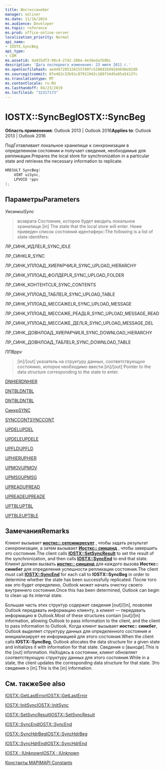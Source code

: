 ```yaml
---
title: Иосткссинкбег
manager: soliver
ms.date: 11/16/2014
ms.audience: Developer
ms.topic: reference
ms.prod: office-online-server
localization_priority: Normal
api_name:
- IOSTX.SyncBeg
api_type:
- COM
ms.assetid: 4a935df3-98c4-2742-206e-4e16eda7b9bc
description: 'Дата последнего изменения: 23 июля 2011 г.'
ms.openlocfilehash: ae4497295328155780fc5208d1699169698e02d8
ms.sourcegitcommit: 8fe462c32b91c87911942c188f3445e85a54137c
ms.translationtype: MT
ms.contentlocale: ru-RU
ms.lasthandoff: 04/23/2019
ms.locfileid: "32317173"
---
```

# <a name="iostxsyncbeg"></a><span data-ttu-id="2fb87-103">IOSTX::SyncBeg</span><span class="sxs-lookup"><span data-stu-id="2fb87-103">IOSTX::SyncBeg</span></span>

  
  
<span data-ttu-id="2fb87-104">**Область применения**: Outlook 2013 | Outlook 2016</span><span class="sxs-lookup"><span data-stu-id="2fb87-104">**Applies to**: Outlook 2013 | Outlook 2016</span></span> 
  
<span data-ttu-id="2fb87-105">ПодГотавливает локальное хранилище к синхронизации в определенном состоянии и получает сведения, необходимые для репликации.</span><span class="sxs-lookup"><span data-stu-id="2fb87-105">Prepares the local store for synchronization in a particular state and retrieves the necessary information to replicate.</span></span>
  
```cpp
HRESULT SyncBeg( 
    UINT uiSync, 
    LPVOID *ppv 
);
```

## <a name="parameters"></a><span data-ttu-id="2fb87-106">Параметры</span><span class="sxs-lookup"><span data-stu-id="2fb87-106">Parameters</span></span>

 <span data-ttu-id="2fb87-107">_Уисинк_</span><span class="sxs-lookup"><span data-stu-id="2fb87-107">_uiSync_</span></span>
  
>  <span data-ttu-id="2fb87-108">возврата Состояние, которое будет вводить локальное хранилище.</span><span class="sxs-lookup"><span data-stu-id="2fb87-108">[in] The state that the local store will enter.</span></span> <span data-ttu-id="2fb87-109">Ниже приведен список состояний идентиферс:</span><span class="sxs-lookup"><span data-stu-id="2fb87-109">The following is a list of state identifers:</span></span> 
    
<span data-ttu-id="2fb87-110">ЛР_СИНК_ИДЛЕ</span><span class="sxs-lookup"><span data-stu-id="2fb87-110">LR_SYNC_IDLE</span></span>
  
> 
    
<span data-ttu-id="2fb87-111">ЛР_СИНК</span><span class="sxs-lookup"><span data-stu-id="2fb87-111">LR_SYNC</span></span>
  
> 
    
<span data-ttu-id="2fb87-112">ЛР_СИНК_УПЛОАД_ХИЕРАРЧИ</span><span class="sxs-lookup"><span data-stu-id="2fb87-112">LR_SYNC_UPLOAD_HIERARCHY</span></span>
  
> 
    
<span data-ttu-id="2fb87-113">ЛР_СИНК_УПЛОАД_ФОЛДЕР</span><span class="sxs-lookup"><span data-stu-id="2fb87-113">LR_SYNC_UPLOAD_FOLDER</span></span>
  
> 
    
<span data-ttu-id="2fb87-114">ЛР_СИНК_КОНТЕНТС</span><span class="sxs-lookup"><span data-stu-id="2fb87-114">LR_SYNC_CONTENTS</span></span>
  
> 
    
<span data-ttu-id="2fb87-115">ЛР_СИНК_УПЛОАД_ТАБЛЕ</span><span class="sxs-lookup"><span data-stu-id="2fb87-115">LR_SYNC_UPLOAD_TABLE</span></span>
  
> 
    
<span data-ttu-id="2fb87-116">ЛР_СИНК_УПЛОАД_МЕССАЖЕ</span><span class="sxs-lookup"><span data-stu-id="2fb87-116">LR_SYNC_UPLOAD_MESSAGE</span></span>
  
> 
    
<span data-ttu-id="2fb87-117">ЛР_СИНК_УПЛОАД_МЕССАЖЕ_РЕАД</span><span class="sxs-lookup"><span data-stu-id="2fb87-117">LR_SYNC_UPLOAD_MESSAGE_READ</span></span>
  
> 
    
<span data-ttu-id="2fb87-118">ЛР_СИНК_УПЛОАД_МЕССАЖЕ_ДЕЛ</span><span class="sxs-lookup"><span data-stu-id="2fb87-118">LR_SYNC_UPLOAD_MESSAGE_DEL</span></span>
  
> 
    
<span data-ttu-id="2fb87-119">ЛР_СИНК_ДОВНЛОАД_ХИЕРАРЧИ</span><span class="sxs-lookup"><span data-stu-id="2fb87-119">LR_SYNC_DOWNLOAD_HIERARCHY</span></span>
  
> 
    
<span data-ttu-id="2fb87-120">ЛР_СИНК_ДОВНЛОАД_ТАБЛЕ</span><span class="sxs-lookup"><span data-stu-id="2fb87-120">LR_SYNC_DOWNLOAD_TABLE</span></span>
  
> 
    
 <span data-ttu-id="2fb87-121">_ППВ_</span><span class="sxs-lookup"><span data-stu-id="2fb87-121">_ppv_</span></span>
  
>  <span data-ttu-id="2fb87-122">[in]/[out] указатель на структуру данных, соответствующую состоянию, которое необходимо ввести.</span><span class="sxs-lookup"><span data-stu-id="2fb87-122">[in]/[out] Pointer to the data structure corresponding to the state to enter.</span></span> 
    
[<span data-ttu-id="2fb87-123">DNHIER</span><span class="sxs-lookup"><span data-stu-id="2fb87-123">DNHIER</span></span>](dnhier.md)
  
> 
    
[<span data-ttu-id="2fb87-124">DNTBL</span><span class="sxs-lookup"><span data-stu-id="2fb87-124">DNTBL</span></span>](dntbl.md)
  
> 
    
[<span data-ttu-id="2fb87-125">DNTBL</span><span class="sxs-lookup"><span data-stu-id="2fb87-125">DNTBL</span></span>](dntbl.md)
  
> 
    
[<span data-ttu-id="2fb87-126">Синхр</span><span class="sxs-lookup"><span data-stu-id="2fb87-126">SYNC</span></span>](sync.md)
  
> 
    
[<span data-ttu-id="2fb87-127">SYNCCONT</span><span class="sxs-lookup"><span data-stu-id="2fb87-127">SYNCCONT</span></span>](synccont.md)
  
> 
    
[<span data-ttu-id="2fb87-128">UPDEL</span><span class="sxs-lookup"><span data-stu-id="2fb87-128">UPDEL</span></span>](updel.md)
  
> 
    
[<span data-ttu-id="2fb87-129">UPDELE</span><span class="sxs-lookup"><span data-stu-id="2fb87-129">UPDELE</span></span>](updele.md)
  
> 
    
[<span data-ttu-id="2fb87-130">UPFLD</span><span class="sxs-lookup"><span data-stu-id="2fb87-130">UPFLD</span></span>](upfld.md)
  
> 
    
[<span data-ttu-id="2fb87-131">UPHIER</span><span class="sxs-lookup"><span data-stu-id="2fb87-131">UPHIER</span></span>](uphier.md)
  
> 
    
[<span data-ttu-id="2fb87-132">UPMOV</span><span class="sxs-lookup"><span data-stu-id="2fb87-132">UPMOV</span></span>](upmov.md)
  
> 
    
[<span data-ttu-id="2fb87-133">UPMSG</span><span class="sxs-lookup"><span data-stu-id="2fb87-133">UPMSG</span></span>](upmsg.md)
  
> 
    
[<span data-ttu-id="2fb87-134">UPREAD</span><span class="sxs-lookup"><span data-stu-id="2fb87-134">UPREAD</span></span>](upread.md)
  
> 
    
[<span data-ttu-id="2fb87-135">UPREADE</span><span class="sxs-lookup"><span data-stu-id="2fb87-135">UPREADE</span></span>](upreade.md)
  
> 
    
[<span data-ttu-id="2fb87-136">UPTBL</span><span class="sxs-lookup"><span data-stu-id="2fb87-136">UPTBL</span></span>](uptbl.md)
  
> 
    
[<span data-ttu-id="2fb87-137">UPTBLE</span><span class="sxs-lookup"><span data-stu-id="2fb87-137">UPTBLE</span></span>](uptble.md)
  
> 
    
## <a name="remarks"></a><span data-ttu-id="2fb87-138">Замечания</span><span class="sxs-lookup"><span data-stu-id="2fb87-138">Remarks</span></span>

<span data-ttu-id="2fb87-139">Клиент вызывает **[иосткс:: сетсинкресулт](iostx-setsyncresult.md)** , чтобы задать результат синхронизации, а затем вызывает **[Иосткс:: синценд](iostx-syncend.md)** , чтобы завершить это состояние.</span><span class="sxs-lookup"><span data-stu-id="2fb87-139">The client calls **[IOSTX::SetSyncResult](iostx-setsyncresult.md)** to set the result of the synchronization, and then calls **[IOSTX::SyncEnd](iostx-syncend.md)** to end that state.</span></span> <span data-ttu-id="2fb87-140">Клиент должен вызвать **[иосткс:: синценд](iostx-syncend.md)** для каждого вызова **Иосткс:: синкбег** для определения успешности репликации состояния.</span><span class="sxs-lookup"><span data-stu-id="2fb87-140">The client must call **[IOSTX::SyncEnd](iostx-syncend.md)** for each call to **IOSTX::SyncBeg** in order to determine whether the state has been successfully replicated.</span></span> <span data-ttu-id="2fb87-141">После того как это будет определено, Outlook может начать очистку своего внутреннего состояния.</span><span class="sxs-lookup"><span data-stu-id="2fb87-141">Once this has been determined, Outlook can begin to clean up its internal state.</span></span> 
  
<span data-ttu-id="2fb87-142">Большая часть этих структур содержит сведения [out]/[in], позволяя Outlook передавать информацию клиенту, а клиент — передавать информацию в Outlook.</span><span class="sxs-lookup"><span data-stu-id="2fb87-142">Most of these structures contain [out]/[in] information, allowing Outlook to pass information to the client, and the client to pass information to Outlook.</span></span> <span data-ttu-id="2fb87-143">Когда клиент вызывает **иосткс:: синкбег**, Outlook выделяет структуру данных для определенного состояния и инициализирует ее информацией для этого состояния.</span><span class="sxs-lookup"><span data-stu-id="2fb87-143">When the client calls **IOSTX::SyncBeg**, Outlook allocates the data structure for a given state and initializes it with information for that state.</span></span> <span data-ttu-id="2fb87-144">Сведения о [выходе].</span><span class="sxs-lookup"><span data-stu-id="2fb87-144">This is the [out] information.</span></span> <span data-ttu-id="2fb87-145">НаХодясь в состоянии, клиент обновляет соответствующую структуру данных для этого состояния.</span><span class="sxs-lookup"><span data-stu-id="2fb87-145">While in a state, the client updates the corresponding data structure for that state.</span></span> <span data-ttu-id="2fb87-146">Это сведения о [in].</span><span class="sxs-lookup"><span data-stu-id="2fb87-146">This is the [in] information.</span></span> 
  
## <a name="see-also"></a><span data-ttu-id="2fb87-147">См. также</span><span class="sxs-lookup"><span data-stu-id="2fb87-147">See also</span></span>



[<span data-ttu-id="2fb87-148">IOSTX::GetLastError</span><span class="sxs-lookup"><span data-stu-id="2fb87-148">IOSTX::GetLastError</span></span>](iostx-getlasterror.md)
  
[<span data-ttu-id="2fb87-149">IOSTX::InitSync</span><span class="sxs-lookup"><span data-stu-id="2fb87-149">IOSTX::InitSync</span></span>](iostx-initsync.md)
  
[<span data-ttu-id="2fb87-150">IOSTX::SetSyncResult</span><span class="sxs-lookup"><span data-stu-id="2fb87-150">IOSTX::SetSyncResult</span></span>](iostx-setsyncresult.md)
  
[<span data-ttu-id="2fb87-151">IOSTX::SyncEnd</span><span class="sxs-lookup"><span data-stu-id="2fb87-151">IOSTX::SyncEnd</span></span>](iostx-syncend.md)
  
[<span data-ttu-id="2fb87-152">IOSTX::SyncHdrBeg</span><span class="sxs-lookup"><span data-stu-id="2fb87-152">IOSTX::SyncHdrBeg</span></span>](iostx-synchdrbeg.md)
  
[<span data-ttu-id="2fb87-153">IOSTX::SyncHdrEnd</span><span class="sxs-lookup"><span data-stu-id="2fb87-153">IOSTX::SyncHdrEnd</span></span>](iostx-synchdrend.md)
  
[<span data-ttu-id="2fb87-154">IOSTX : IUnknown</span><span class="sxs-lookup"><span data-stu-id="2fb87-154">IOSTX : IUnknown</span></span>](iostxiunknown.md)


[<span data-ttu-id="2fb87-155">Константы MAPI</span><span class="sxs-lookup"><span data-stu-id="2fb87-155">MAPI Constants</span></span>](mapi-constants.md)

